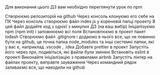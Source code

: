 Для виконання цього ДЗ вам необхідно переглянути урок по npm

Створюємо репозиторій на github
Через консоль клонуємо его себе на ПК
Через консоль створюємо файл index.js у кореневій папці проекту
В цей файл додайте код з однієї з минулих ДЗ (на ваш вибір)
Ініціалізуємо npm (npm init) і заповнюємо всі поля
Встановлюємо в проект пакет lodash
Створюємо файл .gitignore і додаємо в нього все, що не повинно бути на github, це точна папка node_modules та інші системні папки, які у вас є, наприклад .vscode , .idea
Добавте prettier в проект
Запустіть його через npx, подивіться, які файли були змінені
Встановіть eslint в проекті
Виконайте ініціалізацію з правилами airbnb
Запустіть лінтер на файлах проекту, виправте зауваження
Через командний рядок заливаємо все, що накодили на github